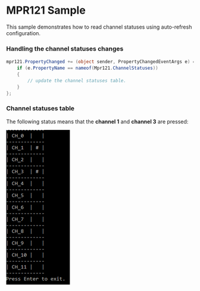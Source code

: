 ﻿# MPR121 Sample

This sample demonstrates how to read channel statuses using auto-refresh configuration.

### Handling the channel statuses changes

```csharp
mpr121.PropertyChanged += (object sender, PropertyChangedEventArgs e) => {
    if (e.PropertyName == nameof(Mpr121.ChannelStatuses))
    {
        // update the channel statuses table.
    }
};
```

### Channel statuses table

The following status means that the **channel 1** and **channel 3** are pressed:

![](./ChannelStatuses.png)